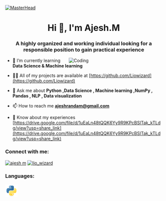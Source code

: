 [![MasterHead](https://blogs.sap.com/wp-content/uploads/2018/09/AnimatedChart.gif)](https://rishavchanda.io)
<h1 align="center">Hi 👋, I'm Ajesh.M</h1>
<h3 align="center">A highly organized and working individual looking for a responsible position to gain practical experience</h3>
<img align="right" alt="Coding" width="300" src="https://i.pinimg.com/originals/fc/71/63/fc71635c7f1b09ed30413f59bb749582.gif">


- 🌱 I’m currently learning **Data Science & Machine learning**

- 👨‍💻 All of my projects are available at [https://github.com/Liowizard](https://github.com/Liowizard)

- 💬 Ask me about **Python ,Data Science , Machine learning ,NumPy , Pandas , NLP , Data visualization**

- 📫 How to reach me **ajeshrandam@gmail.com**

- 📄 Know about my experiences [https://drive.google.com/file/d/1uEaLn48tQQK6Yy9R9KPcBSlTak_kTLdg/view?usp=share_link](https://drive.google.com/file/d/1uEaLn48tQQK6Yy9R9KPcBSlTak_kTLdg/view?usp=share_link)

<h3 align="left">Connect with me:</h3>
<p align="left">
<a href="https://linkedin.com/in/ajesh m" target="blank"><img align="center" src="https://raw.githubusercontent.com/rahuldkjain/github-profile-readme-generator/master/src/images/icons/Social/linked-in-alt.svg" alt="ajesh m" height="30" width="40" /></a>
<a href="https://instagram.com/lio_wizard" target="blank"><img align="center" src="https://raw.githubusercontent.com/rahuldkjain/github-profile-readme-generator/master/src/images/icons/Social/instagram.svg" alt="lio_wizard" height="30" width="40" /></a>
</p>

<h3 align="left">Languages:</h3>
</a> <a href="https://www.python.org" target="_blank" rel="noreferrer"> <img src="https://raw.githubusercontent.com/devicons/devicon/master/icons/python/python-original.svg" alt="python" width="40" height="40"/> </a> </p>
